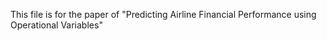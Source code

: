 This file is for the paper of "Predicting Airline Financial Performance using Operational Variables"

